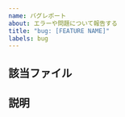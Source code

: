 ```yaml
---
name: バグレポート
about: エラーや問題について報告する
title: "bug: [FEATURE NAME]"
labels: bug
---
```


## 該当ファイル
<!-- 
ファイルのURLを書いてください
例) addon-jp-community/CONTRIBUTING.md
 -->

## 説明
<!--
エラーや問題についてできるだけ詳細に書いてください。
コードのエラーならば、実際の結果と期待する結果を書いてください
-->
